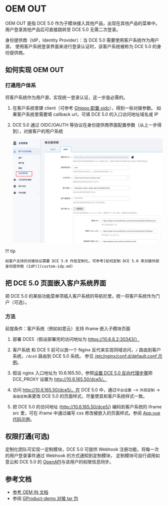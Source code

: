 # OEM OUT

OEM OUT 是指 DCE 5.0 作为子模块接入其他产品，出现在其他产品的菜单中。
用户登录其他产品后可直接跳转至 DCE 5.0 无需二次登录。

身份提供商（IdP，Identity Provider）：当 DCE 5.0 需要使用客户系统作为用户源，
使用客户系统登录界面来进行登录认证时，该客户系统被称为 DCE 5.0 的身份提供商。

## 如何实现 OEM OUT

### 打通用户体系

将客户系统作为用户源，实现统一登录认证，这一步是必需的。

1. 在客户系统里建 client（可参考 [Ghippo 配置 oidc](../user-guide/access-control/oidc.md)），得到一些对接参数。
   如果客户系统里需要填 callback url，可填 DCE 5.0 的入口访问地址域名或 IP

1. DCE 5.0 通过 OIDC/OAUTH 等协议在身份提供商界面配置参数（从上一步得到），对接客户的用户系统

   ![oidc](./images/oem-out01.png)

!!! tip

    如客户支持的对接协议需要 DCE 5.0 作些定制化，可参考[如何定制 DCE 5.0 来对接外部身份提供商 (IdP)](custom-idp.md)

## 把 DCE 5.0 页面嵌入客户系统界面

把 DCE 5.0 的某些功能菜单项插入客户系统的导航栏里，统一将客户系统作为门户（可选）。

### 方法

前提条件：客户系统（例如如意云）支持 iframe 嵌入子模块页面

1. 部署 DCE5（假设部署完的访问地址为 https://10.6.8.2:30343/）

1. 客户系统 和 DCE 5 前可以放一个 Nginx 反代来实现同域访问，`/` 路由到客户系统，`/dce5` 路由到 DCE 5.0 系统。
   参见 [/etc/nginx/conf.d/default.conf 示例](./examples/default2.conf)。

1. 假设 nginx 入口地址为 10.6.165.50，参照[设置 DCE 5.0 反向代理步骤](../install/reverse-proxy.md)把
   DCE_PROXY 设置为 http://10.6.165.50/dce5/。

1. 访问 http://10.6.165.50/dce5/。在 DCE 5.0 中，通过`平台设置` –> `外观定制` -> `高级定制`来更改 DCE 5.0
   的页面样式，尽量使其和客户系统样式一致。

1. 把 DCE 5.0 的访问地址 (http://10.6.165.50/dce5/) 编码到客户系统的 iframe src 里，可在 iframe 中通过编写
   css 修改被嵌入的页面样式。参阅 [App.vue 代码示例](./examples/App.vue)。

## 权限打通(可选)

定制化团队可实现一定制模块，DCE 5.0 可提供 Webhook 注册功能，将每一次的用户登录事件通过 Webhook 的方式通知到定制模块，
定制模块可自行调用如意云和 DCE 5.0 的 [OpenAPI](https://docs.daocloud.io/openapi/)与该用户的权限信息同步。

## 参考文档

- [参考 OEM IN 文档](oem-in.md)
- 参阅 [GProduct-demo 对接 tar 包](./examples/gproduct-demo-main.tar.gz)
